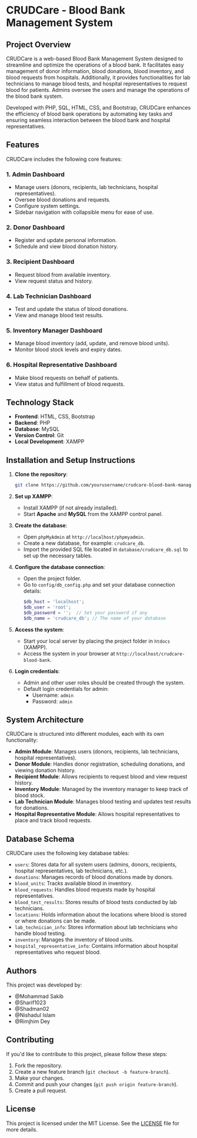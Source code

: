 # CRUDCare - Blood Bank Management System

## Project Overview

CRUDCare is a web-based Blood Bank Management System designed to streamline and optimize the operations of a blood bank. It facilitates easy management of donor information, blood donations, blood inventory, and blood requests from hospitals. Additionally, it provides functionalities for lab technicians to manage blood tests, and hospital representatives to request blood for patients. Admins oversee the users and manage the operations of the blood bank system.

Developed with PHP, SQL, HTML, CSS, and Bootstrap, CRUDCare enhances the efficiency of blood bank operations by automating key tasks and ensuring seamless interaction between the blood bank and hospital representatives.

## Features

CRUDCare includes the following core features:

### 1. Admin Dashboard
- Manage users (donors, recipients, lab technicians, hospital representatives).
- Oversee blood donations and requests.
- Configure system settings.
- Sidebar navigation with collapsible menu for ease of use.

### 2. Donor Dashboard
- Register and update personal information.
- Schedule and view blood donation history.

### 3. Recipient Dashboard
- Request blood from available inventory.
- View request status and history.

### 4. Lab Technician Dashboard
- Test and update the status of blood donations.
- View and manage blood test results.

### 5. Inventory Manager Dashboard
- Manage blood inventory (add, update, and remove blood units).
- Monitor blood stock levels and expiry dates.

### 6. Hospital Representative Dashboard
- Make blood requests on behalf of patients.
- View status and fulfillment of blood requests.

## Technology Stack

- **Frontend**: HTML, CSS, Bootstrap
- **Backend**: PHP
- **Database**: MySQL
- **Version Control**: Git
- **Local Development**: XAMPP

## Installation and Setup Instructions

1. **Clone the repository**:
    ```bash
    git clone https://github.com/yourusername/crudcare-blood-bank-management.git
    ```

2. **Set up XAMPP**:
    - Install XAMPP (if not already installed).
    - Start **Apache** and **MySQL** from the XAMPP control panel.

3. **Create the database**:
    - Open `phpMyAdmin` at `http://localhost/phpmyadmin`.
    - Create a new database, for example: `crudcare_db`.
    - Import the provided SQL file located in `database/crudcare_db.sql` to set up the necessary tables.

4. **Configure the database connection**:
    - Open the project folder.
    - Go to `config/db_config.php` and set your database connection details:
        ```php
        $db_host = 'localhost';
        $db_user = 'root';
        $db_password = '';  // Set your password if any
        $db_name = 'crudcare_db'; // The name of your database
        ```

5. **Access the system**:
    - Start your local server by placing the project folder in `htdocs` (XAMPP).
    - Access the system in your browser at `http://localhost/crudcare-blood-bank`.

6. **Login credentials**:
    - Admin and other user roles should be created through the system.
    - Default login credentials for admin:
      - Username: `admin`
      - Password: `admin`

## System Architecture

CRUDCare is structured into different modules, each with its own functionality:

- **Admin Module**: Manages users (donors, recipients, lab technicians, hospital representatives).
- **Donor Module**: Handles donor registration, scheduling donations, and viewing donation history.
- **Recipient Module**: Allows recipients to request blood and view request history.
- **Inventory Module**: Managed by the inventory manager to keep track of blood stock.
- **Lab Technician Module**: Manages blood testing and updates test results for donations.
- **Hospital Representative Module**: Allows hospital representatives to place and track blood requests.

## Database Schema

CRUDCare uses the following key database tables:

- `users`: Stores data for all system users (admins, donors, recipients, hospital representatives, lab technicians, etc.).
- `donations`: Manages records of blood donations made by donors.
- `blood_units`: Tracks available blood in inventory.
- `blood_requests`: Handles blood requests made by hospital representatives.
- `blood_test_results`: Stores results of blood tests conducted by lab technicians.
- `locations`: Holds information about the locations where blood is stored or where donations can be made.
- `lab_technician_info`: Stores information about lab technicians who handle blood testing.
- `inventory`: Manages the inventory of blood units.
- `hospital_representative_info`: Contains information about hospital representatives who request blood.

## Authors

This project was developed by:

- @Mohammad Sakib
- @Sharif1023
- @Shadman02
- @Nishadul Islam
- @Rimjhim Dey

## Contributing

If you'd like to contribute to this project, please follow these steps:

1. Fork the repository.
2. Create a new feature branch (`git checkout -b feature-branch`).
3. Make your changes.
4. Commit and push your changes (`git push origin feature-branch`).
5. Create a pull request.

## License

This project is licensed under the MIT License. See the [LICENSE](LICENSE) file for more details.
